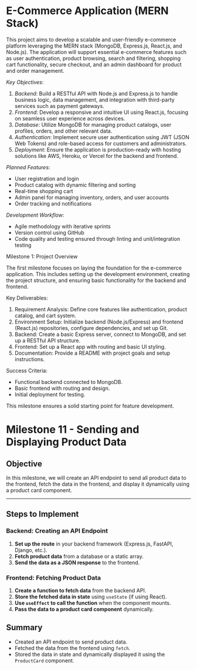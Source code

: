 
# E-Commerce Application (MERN Stack)

This project aims to develop a scalable and user-friendly e-commerce platform leveraging the MERN stack (MongoDB, Express.js, React.js, and Node.js). The application will support essential e-commerce features such as user authentication, product browsing, search and filtering, shopping cart functionality, secure checkout, and an admin dashboard for product and order management. 

*Key Objectives*:
1. *Backend*: Build a RESTful API with Node.js and Express.js to handle business logic, data management, and integration with third-party services such as payment gateways.
2. *Frontend*: Develop a responsive and intuitive UI using React.js, focusing on seamless user experience across devices.
3. *Database*: Utilize MongoDB for managing product catalogs, user profiles, orders, and other relevant data.
4. *Authentication*: Implement secure user authentication using JWT (JSON Web Tokens) and role-based access for customers and administrators.
5. *Deployment*: Ensure the application is production-ready with hosting solutions like AWS, Heroku, or Vercel for the backend and frontend.

*Planned Features*:
- User registration and login
- Product catalog with dynamic filtering and sorting
- Real-time shopping cart
- Admin panel for managing inventory, orders, and user accounts
- Order tracking and notifications

*Development Workflow*:
- Agile methodology with iterative sprints
- Version control using GitHub
- Code quality and testing ensured through linting and unit/integration testing

Milestone 1: Project Overview

The first milestone focuses on laying the foundation for the e-commerce application. This includes setting up the development environment, creating the project structure, and ensuring basic functionality for the backend and frontend.

 Key Deliverables:
1. Requirement Analysis: Define core features like authentication, product catalog, and cart system.
2. Environment Setup: Initialize backend (Node.js/Express) and frontend (React.js) repositories, configure dependencies, and set up Git.
3. Backend: Create a basic Express server, connect to MongoDB, and set up a RESTful API structure.
4. Frontend: Set up a React app with routing and basic UI styling.
5. Documentation: Provide a README with project goals and setup instructions.

 Success Criteria:
- Functional backend connected to MongoDB.
- Basic frontend with routing and design.
- Initial deployment for testing. 

This milestone ensures a solid starting point for feature development.

# Milestone 11 - Sending and Displaying Product Data

## Objective
In this milestone, we will create an API endpoint to send all product data to the frontend, fetch the data in the frontend, and display it dynamically using a product card component.

---

## Steps to Implement

### Backend: Creating an API Endpoint
1. **Set up the route** in your backend framework (Express.js, FastAPI, Django, etc.).
2. **Fetch product data** from a database or a static array.
3. **Send the data as a JSON response** to the frontend.


### Frontend: Fetching Product Data
1. **Create a function to fetch data** from the backend API.
2. **Store the fetched data in state** using `useState` (if using React).
3. **Use `useEffect` to call the function** when the component mounts.
4. **Pass the data to a product card component** dynamically.

## Summary
- Created an API endpoint to send product data.
- Fetched the data from the frontend using `fetch`.
- Stored the data in state and dynamically displayed it using the `ProductCard` component.


